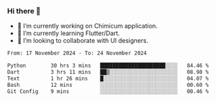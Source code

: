 ### Hi there 👋

<!--
**devcat37/devcat37** is a ✨ _special_ ✨ repository because its `README.md` (this file) appears on your GitHub profile.-->


- 🔭 I’m currently working on Chimicum application.
- 🌱 I’m currently learning Flutter/Dart.
- 👯 I’m looking to collaborate with UI designers.
<!-- - 🤔 I’m looking for help with ... -->

<!--START_SECTION:waka-->

```txt
From: 17 November 2024 - To: 24 November 2024

Python        30 hrs 3 mins   █████████████████████░░░░   84.46 %
Dart          3 hrs 11 mins   ██▒░░░░░░░░░░░░░░░░░░░░░░   08.98 %
Text          1 hr 26 mins    █░░░░░░░░░░░░░░░░░░░░░░░░   04.07 %
Bash          12 mins         ░░░░░░░░░░░░░░░░░░░░░░░░░   00.60 %
Git Config    9 mins          ░░░░░░░░░░░░░░░░░░░░░░░░░   00.46 %
```

<!--END_SECTION:waka-->
